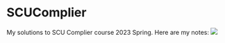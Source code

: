 # SCUComplier
My solutions to SCU Complier course 2023 Spring.  Here are my notes: [![](https://img.shields.io/badge/Notes-Complier-blue)](https://morrishohoho.github.io/NOOB_BLOGS/notes/SCU/5.%E7%BC%96%E8%AF%91%E5%8E%9F%E7%90%86/)

